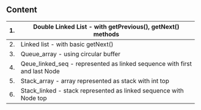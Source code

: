 <h2> Content</h2>


| 1. | Double Linked List - with getPrevious(), getNext() methods |
| -- | ------------- |
| 2. | Linked list - with basic getNext() |
| 3. | Queue_array - using circular buffer |
| 4. | Qeue_linked_seq - represented as linked sequence with first and last Node |
| 5. | Stack_array - array represented as stack with int top |
| 6. | Stack_linked - stack represented as linked sequence with Node top
